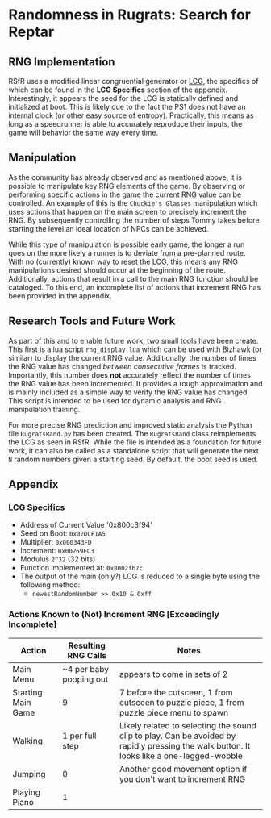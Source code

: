 
# Randomness in Rugrats: Search for Reptar

## RNG Implementation
RSfR uses a modified linear congruential generator or [LCG](https://en.wikipedia.org/wiki/Linear_congruential_generator), the specifics of which can be found in the **LCG Specifics** section of the appendix. Interestingly, it appears the seed for the LCG is statically defined and initialized at boot. This is likely due to the fact the PS1 does not have an internal clock (or other easy source of entropy). Practically, this means as long as a speedrunner is able to accurately reproduce their inputs, the game will behavior the same way every time.

## Manipulation
As the community has already observed and as mentioned above, it is possible to manipulate key RNG elements of the game.  By observing or performing specific actions in the game the current RNG value can be controlled. An example of this is the `Chuckie's Glasses` manipulation which uses actions that happen on the main screen to precisely increment the RNG. By subsequently controlling the number of steps Tommy takes before starting the level an ideal location of NPCs can be achieved.

While this type of manipulation is possible early game, the longer a run goes on the more likely a runner is to deviate from a pre-planned route. With no (currently) known way to reset the LCG, this means any RNG manipulations desired should occur at the beginning of the route. Additionally, actions that result in a call to the main RNG function should be cataloged. To this end, an incomplete list of actions that increment RNG has been provided in the appendix.

## Research Tools and Future Work
As part of this and to enable future work, two small tools have been create. This first is a lua script `rng_display.lua` which can be used with Bizhawk (or similar) to display the current RNG value. Additionally, the number of times the RNG value has changed _between consecutive frames_ is tracked. Importantly, this number does **not** accurately reflect the number of times the RNG value has been incremented. It provides a rough approximation and is mainly included as a simple way to verify the RNG value has changed. This script is intended to be used for dynamic analysis and RNG manipulation training.

For more precise RNG prediction and improved static analysis the Python file `RugratsRand.py` has been created. The `RugratsRand` class reimplements the LCG as seen in RSfR. While the file is intended as a foundation for future work, it can also be called as a standalone script that will generate the next `N` random numbers given a starting seed. By default, the boot seed is used.


## Appendix

### LCG Specifics
- Address of Current Value '0x800c3f94'
- Seed on Boot: `0x02DCF1A5`
- Multiplier: `0x000343FD`
- Increment: `0x00269EC3`
- Modulus `2^32` (32 bits)
- Function implemented at: `0x8002fb7c`
- The output of the main (only?) LCG is reduced to a single byte using the following method:
	- `newestRandomNumber >> 0x10 & 0xff`

### Actions Known to (Not) Increment RNG [Exceedingly Incomplete]
| Action | Resulting RNG Calls| Notes|
| --- | ----------- | ---- |
| Main Menu| ~4 per baby popping out | appears to come in sets of 2|
| Starting Main Game | 9 | 7 before the cutsceen, 1 from cutsceen to puzzle piece, 1 from puzzle piece menu to spawn |
| Walking | 1 per full step| Likely related to selecting the sound clip to play. Can be avoided by rapidly pressing the walk button. It looks like a one-legged-wobble |
| Jumping | 0 | Another good movement option if you don't want to increment RNG |
| Playing Piano | 1 |
